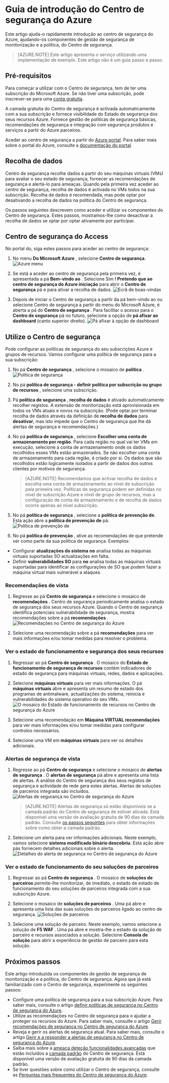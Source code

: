 <properties
   pageTitle="Guia de introdução do Centro de segurança do Azure | Microsoft Azure"
   description="Este artigo ajuda-o a começar a trabalhar rapidamente com o Centro de segurança do Azure ajudando-os componentes de gestão de monitorização e a política de segurança e ligando para os passos seguintes."
   services="security-center"
   documentationCenter="na"
   authors="TerryLanfear"
   manager="MBaldwin"
   editor=""/>

<tags
   ms.service="security-center"
   ms.devlang="na"
   ms.topic="article"
   ms.tgt_pltfrm="na"
   ms.workload="na"
   ms.date="10/28/2016"
   ms.author="terrylan"/>

# <a name="azure-security-center-quick-start-guide"></a>Guia de introdução do Centro de segurança do Azure

Este artigo ajuda-o rapidamente introdução ao centro de segurança do Azure, ajudando-os componentes de gestão de segurança de monitorização e a política, do Centro de segurança.

> [AZURE.NOTE] Este artigo apresenta o serviço utilizando uma implementação de exemplo. Este artigo não é um guia passo a passo.

## <a name="prerequisites"></a>Pré-requisitos

Para começar a utilizar com o Centro de segurança, tem de ter uma subscrição do Microsoft Azure. Se não tiver uma subscrição, pode inscrever-se para uma [conta gratuita](https://azure.microsoft.com/pricing/free-trial/).

A camada gratuita do Centro de segurança é activada automaticamente com a sua subscrição e fornece visibilidade do Estado de segurança dos seus recursos Azure. Fornece gestão de políticas de segurança básicas, recomendações de segurança e integração com segurança produtos e serviços a partir do Azure parceiros.

Aceder ao centro de segurança a partir do [Azure portal](https://azure.microsoft.com/features/azure-portal/). Para saber mais sobre o portal do Azure, consulte a [documentação do portal](https://azure.microsoft.com/documentation/services/azure-portal/).

## <a name="data-collection"></a>Recolha de dados

Centro de segurança recolhe dados a partir do seu máquinas virtuais (VMs) para avaliar o seu estado de segurança, fornecer as recomendações de segurança e alertá-lo para ameaças. Quando pela primeira vez aceder ao centro de segurança, recolha de dados é activada no VMs todos na sua subscrição. Recolha de dados é recomendada, mas pode optar por desativando a recolha de dados na política do Centro de segurança.

Os passos seguintes descrevem como aceder e utilizar os componentes do Centro de segurança. Estes passos, mostramos-lhe como desactivar a recolha de dados se optar por optar ativamente por participar.

## <a name="access-security-center"></a>Centro de segurança do Access

No portal do, siga estes passos para aceder ao centro de segurança:

1. No menu **Do Microsoft Azure** , selecione **Centro de segurança**.
![Azure menu][1]

2. Se está a aceder ao centro de segurança pela primeira vez, é apresentada a pá **Bem-vindo ao** . Selecione Sim **! Pretendo que ao centro de segurança do Azure iniciação** para abrir o **Centro de segurança** pá e para ativar a recolha de dados.
![Ecrã de boas-vindas][10]

3. Depois de iniciar o Centro de segurança a partir da pá bem-vindo ao ou selecione Centro de segurança a partir do menu do Microsoft Azure, é aberta a pá do **Centro de segurança** . Para facilitar o acesso para o **Centro de segurança** pá no futuro, selecione a opção de **pá afixar ao dashboard** (canto superior direito).
![Pá afixar à opção de dashboard][2]

## <a name="use-security-center"></a>Utilize o Centro de segurança

Pode configurar as políticas de segurança do seu subscrições Azure e grupos de recursos. Vamos configurar uma política de segurança para a sua subscrição:

1. No pá **Centro de segurança** , selecione o mosaico de **política** .
![Política de segurança][3]

2. No pá **política de segurança - definir política por subscrição ou grupo de recursos** , selecione uma subscrição.
3. Pá **política de segurança** , **recolha de dados** é ativado automaticamente recolher registos. A extensão de monitorização está aprovisionada em todos os VMs atuais e novos na subscrição. (Pode optar por terminar recolha de dados através da definição de **recolha de dados** para **desativar**, mas isto impede que o Centro de segurança que lhe dá alertas de segurança e recomendações.)
4. No pá **política de segurança** , selecione **Escolher uma conta de armazenamento por região**. Para cada região no qual vai ter VMs em execução, selecione a conta de armazenamento onde os dados recolhidos esses VMs estão armazenados. Se não escolher uma conta de armazenamento para cada região, é criado por si. Os dados que são recolhidos estão logicamente isolados a partir de dados dos outros clientes por motivos de segurança.

     > [AZURE.NOTE] Recomendamos que activar recolha de dados e escolha uma conta de armazenamento ao nível de subscrição pela primeira vez. Políticas de segurança podem ser definidas no nível de subscrição Azure e nível de grupo de recursos, mas a configuração de conta de armazenamento e de recolha de dados ocorre apenas ao nível subscrição.

5. No pá **política de segurança** , selecione a **política de prevenção de**. Esta ação abre a **política de prevenção de** pá.
![Política de prevenção de][4]

6. No pá **política de prevenção** , ative as recomendações de que pretende ver como parte da sua política de segurança. Exemplos:

 - Configurar **atualizações do sistema** **no** analisa todas as máquinas virtuais suportadas SO actualizações em falta.
 - Definir **vulnerabilidades SO** para **no** analisa todas as máquinas virtuais suportadas para identificar as configurações de SO que podem fazer a máquina virtual mais vulnerável a ataques.

### <a name="view-recommendations"></a>Recomendações de vista

1. Regresse ao pá **Centro de segurança** e selecione o mosaico de **recomendações** . Centro de segurança periodicamente analisa o estado de segurança dos seus recursos Azure. Quando o Centro de segurança identifica potenciais vulnerabilidade de segurança, mostra recomendações sobre a pá **recomendações** .
![Recomendações no Centro de segurança do Azure][5]

2.  Selecione uma recomendação sobre a pá **recomendações** para ver mais informações e/ou tomar medidas para resolver o problema.

### <a name="view-the-health-and-security-state-of-your-resources"></a>Ver o estado de funcionamento e segurança dos seus recursos

1.  Regressar ao pá **Centro de segurança** . O mosaico do **Estado de funcionamento de segurança de recursos** contém indicadores de estado de segurança para máquinas virtuais, redes, dados e aplicações.
2.  Selecione **máquinas virtuais** para ver mais informações. O pá **máquinas virtuais** abre e apresenta um resumo de estado dos programas de antimalware, actualizações do sistema, reinicia e vulnerabilidades do sistema operativo do seu VMs.
![O mosaico do Estado de funcionamento de recursos no Centro de segurança do Azure][6]

3.  Selecione uma recomendação em **Máquina VIRTUAL recomendações** para ver mais informações e/ou tomar medidas para configurar controlos necessários.
4.  Selecione uma VM em **máquinas virtuais** para ver os detalhes adicionais.

### <a name="view-security-alerts"></a>Alertas de segurança de vista

1.  Regresse ao pá **Centro de segurança** e selecione o mosaico de **alertas de segurança** . O **alertas de segurança** pá abre e apresenta uma lista de alertas. A análise do Centro de segurança dos seus registos de segurança e actividade de rede gera estes alertas. Alertas de soluções de parceiros integrada são incluídos.
![Alertas de segurança no Centro de segurança do Azure][7]

    > [AZURE.NOTE] Alertas de segurança só estão disponíveis se a camada padrão do Centro de segurança de estiver ativada. Está disponível uma versão de avaliação gratuita de 90 dias da camada padrão. Consulte [os passos seguintes](#next-steps) para obter informações sobre como obter a camada padrão.

2.  Selecione um alerta para ver informações adicionais. Neste exemplo, vamos selecione **sistema modificado binário descobriu**. Esta ação abre pás fornecem detalhes adicionais sobre o alerta.
![Detalhes do alerta de segurança no Centro de segurança do Azure][8]

### <a name="view-the-health-of-your-partner-solutions"></a>Ver o estado de funcionamento do seu soluções de parceiros

1. Regressar ao pá **Centro de segurança** . O mosaico de **soluções de parceiros** permite-lhe monitorizar, de imediato, o estado de estado de funcionamento do seu soluções de parceiros integrada com a sua subscrição Azure.
2. Selecione o mosaico de **soluções de parceiros** . Uma pá abre e apresenta uma lista das suas soluções de parceiros ligado ao centro de segurança.
![Soluções de parceiros][9]

3. Selecione uma solução de parceiro. Neste exemplo, vamos selecione a solução de **F5 WAF** .  Uma pá abre e mostra-lhe o estado da solução de parceiro e recursos associados a solução. Selecione **Consola de solução** para abrir a experiência de gestão de parceiro para esta solução.

## <a name="next-steps"></a>Próximos passos
Este artigo introduzida os componentes de gestão de segurança de monitorização e a política, do Centro de segurança. Agora que já está familiarizado com o Centro de segurança, experimente os seguintes passos:

- Configure uma política de segurança para a sua subscrição Azure. Para saber mais, consulte o artigo [definir políticas de segurança no Centro de segurança do Azure](security-center-policies.md).
- Utilize as recomendações no Centro de segurança para o ajudar a proteger os recursos do Azure. Para saber mais, consulte o artigo [Gerir recomendações de segurança no Centro de segurança do Azure](security-center-recommendations.md).
- Reveja e gerir os alertas de segurança atual. Para saber mais, consulte o artigo [Gerir e a responder a alertas de segurança no Centro de segurança do Azure](security-center-managing-and-responding-alerts.md).
- Saiba mais sobre a [ameaça deteção funcionalidades avançadas](security-center-detection-capabilities.md) que estão incluídos a [camada padrão](security-center-pricing.md) do Centro de segurança. Está disponível uma versão de avaliação gratuita de 90 dias da camada padrão.
- Se tiver questões sobre como utilizar o Centro de segurança, consulte as [Perguntas mais frequentes do Centro de segurança do Azure](security-center-faq.md).

<!--Image references-->
[1]: ./media/security-center-get-started/azure-menu.png
[2]: ./media/security-center-get-started/security-center-pin.png
[3]: ./media/security-center-get-started/security-policy.png
[4]: ./media/security-center-get-started/prevention-policy.png
[5]: ./media/security-center-get-started/recommendations.png
[6]: ./media/security-center-get-started/resources-health.png
[7]: ./media/security-center-get-started/security-alert.png
[8]: ./media/security-center-get-started/security-alert-detail.png
[9]: ./media/security-center-get-started/partner-solutions.png
[10]: ./media/security-center-get-started/welcome.png
